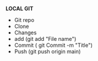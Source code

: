 <B>LOCAL GIT</B>
<ul><li> Git repo
<li> Clone
<li> Changes
<li> add (git add "File name")
<li> Commit ( git Commit -m "Title")
<li> Push (git push origin main) </ul>